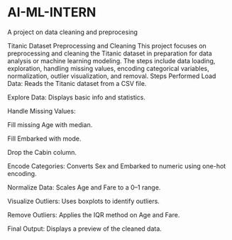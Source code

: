 # AI-ML-INTERN
A project on data cleaning and preprocesing 

Titanic Dataset Preprocessing and Cleaning
This project focuses on preprocessing and cleaning the Titanic dataset in preparation for data analysis or machine learning modeling. The steps include data loading, exploration, handling missing values, encoding categorical variables, normalization, outlier visualization, and removal.
Steps Performed
Load Data: Reads the Titanic dataset from a CSV file.

Explore Data: Displays basic info and statistics.

Handle Missing Values:

Fill missing Age with median.

Fill Embarked with mode.

Drop the Cabin column.

Encode Categories: Converts Sex and Embarked to numeric using one-hot encoding.

Normalize Data: Scales Age and Fare to a 0–1 range.

Visualize Outliers: Uses boxplots to identify outliers.

Remove Outliers: Applies the IQR method on Age and Fare.

Final Output: Displays a preview of the cleaned data.
